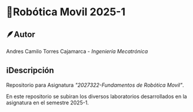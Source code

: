 # 🤖Robótica Movil 2025-1

## 🪶Autor

Andres Camilo Torres Cajamarca - *Ingeniería Mecatrónica*

## ℹ️Descripción

Repositorio para Asignatura *"2027322-Fundamentos de Robótica Movil"*.

En este repositorio se subiran los diversos laboratorios desarrollados en la asignatura en el semestre 2025-1.
